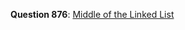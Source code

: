 **Question 876**: [Middle of the Linked List](https://leetcode.com/problems/middle-of-the-linked-list/)
